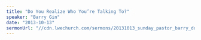 ```yaml
---
title: "Do You Realize Who You’re Talking To?"
speaker: "Barry Gin"
date: "2013-10-13"
sermonUrl: "//cdn.lwechurch.com/sermons/20131013_sunday_pastor_barry_do_you_realize_who_youre_talking_to.mp3"
---
```

